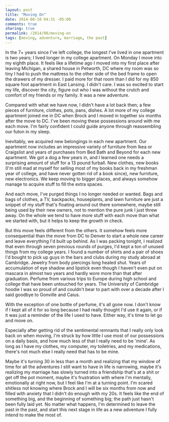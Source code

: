 ```yaml
---
layout: post
title: "Moving On"
date: 2014-08-10 04:31 -05:00
comments: true
sharing: true
permalink: /2014/08/moving-on
tags: [moving, adventure, marriage, the past]
---
```


In the 7+ years since I've left college, the longest I've lived in one apartment is two years; I lived longer in my college apartment.  On Monday I move into my eighth place.  It feels like a lifetime ago I moved into my first place after leaving Michigan, a shared house in Petworth, DC where my room was so tiny I had to push the mattress to the other side of the bed frame to open the drawers of my dresser.  I paid more for that room than I did for my 850 square foot apartment in East Lansing.  I didn't care.  I was so excited to start my life, discover the city, figure out who I was without the crutch and comfort of my friends or my family.  It was a new adventure.

Compared with what we have now, I didn't have a lot back then; a few pieces of furniture, clothes, pots, pans, dishes.  A lot more of my college apartment joined me in DC when Brock and I moved in together six months after the move to DC.  I've been moving these possessions around with me each move.  I'm fairly confident I could guide anyone through reassembling our futon in my sleep.

Inevitably, we acquired new belongings in each new apartment.  Our apartment now includes an impressive variety of furniture from Ikea or Craigslist and years of purchases from Bed Bath and Beyond for each new apartment.  We got a dog a few years in, and I learned one needs a surprising amount of stuff for a 13 pound furball.  New clothes, new books (I'm still mad at myself for selling most of my books back in my freshman year of college, and have never gotten rid of a book since), new furniture, new electronics.  We keep moving to bigger places, and always somehow manage to acquire stuff to fill the extra spaces.

And each move, I've purged things I no longer needed or wanted.  Bags and bags of clothes, a TV, backpacks, houseplants, and lawn furniture are just a snippet of my stuff that's floating around out there somewhere, maybe still being used by their new owners, not to mention the pure junk I just threw away.  On the whole we tend to have more stuff with each move than what we started with, but it helps to keep the growth in check.

But this move feels different from the others.  It somehow feels more consequential than the move from DC to Denver to start a whole new career and leave everything I'd built up behind.  As I was packing tonight, I realized that even through seven previous rounds of purges, I'd kept a ton of unused things from my college years.  I found a number of shirts and a pair of shoes I'd bought to pick up guys in the bars and clubs during my study abroad at Cambridge.  Jewelry from body piercings long healed shut.  Years of accumulation of eye shadow and lipstick even though I haven't even put on mascara in almost two years and hardly wore more than that after graduation.  Perfume from various trips to Europe during high school and college that have been untouched for years.  The University of Cambridge hoodie I was so proud of and couldn't bear to part with over a decade after I said goodbye to Gonville and Caius.

With the exception of one bottle of perfume, it's all gone now.  I don't know if I kept all of it for so long because I had really thought I'd use it again, or if it was just a reminder of the life I used to have.  Either way, it's time to let go and move on.

Especially after getting rid of the sentimental remnants that I really only look back on when moving, I'm struck by how little I use most of our possessions on a daily basis, and how much less of that I really need to be 'mine'.  As long as I have my clothes, my computer, my toiletries, and my medications, there's not much else I really need that has to be mine.

Maybe it's turning 30 in less than a month and realizing that my window of time for all the adventures I still want to have in life is narrowing, maybe it's realizing my marriage has slowly turned into a friendship that's at a shit or get off the pot moment, maybe it's frustration with where I'm mentally, emotionally at right now, but I feel like I'm at a turning point.  I'm scared shitless not knowing where Brock and I will be six months from now and filled with anxiety that I didn't do enough with my 20s.  It feels like the end of something big, and the beginning of something big; the path just hasn't been fully laid yet.  No matter what happens, I'm determined to leave the past in the past, and start this next stage in life as a new adventure I fully intend to make the most of.
